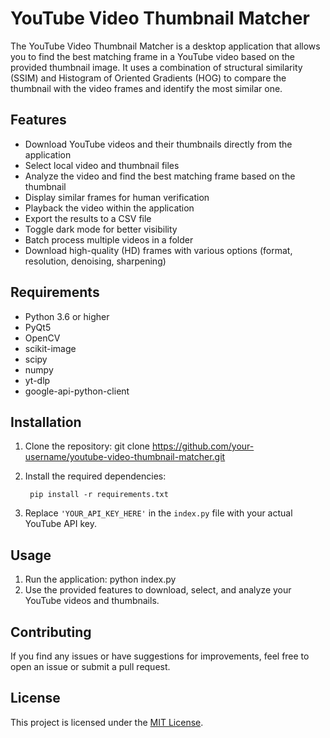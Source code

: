 # YouTube Video Thumbnail Matcher
The YouTube Video Thumbnail Matcher is a desktop application that allows you to find the best matching frame in a YouTube video based on the provided thumbnail image. It uses a combination of structural similarity (SSIM) and Histogram of Oriented Gradients (HOG) to compare the thumbnail with the video frames and identify the most similar one.
## Features
- Download YouTube videos and their thumbnails directly from the application
- Select local video and thumbnail files
- Analyze the video and find the best matching frame based on the thumbnail
- Display similar frames for human verification
- Playback the video within the application
- Export the results to a CSV file
- Toggle dark mode for better visibility
- Batch process multiple videos in a folder
- Download high-quality (HD) frames with various options (format, resolution, denoising, sharpening)
## Requirements
- Python 3.6 or higher
- PyQt5
- OpenCV
- scikit-image
- scipy
- numpy
- yt-dlp
- google-api-python-client
## Installation
1. Clone the repository:
git clone https://github.com/your-username/youtube-video-thumbnail-matcher.git
2. Install the required dependencies:

        pip install -r requirements.txt
3. Replace `'YOUR_API_KEY_HERE'` in the `index.py` file with your actual YouTube API key.
## Usage
1. Run the application:
python index.py
2. Use the provided features to download, select, and analyze your YouTube videos and thumbnails.
## Contributing
If you find any issues or have suggestions for improvements, feel free to open an issue or submit a pull request.
## License
This project is licensed under the [MIT License](LICENSE).